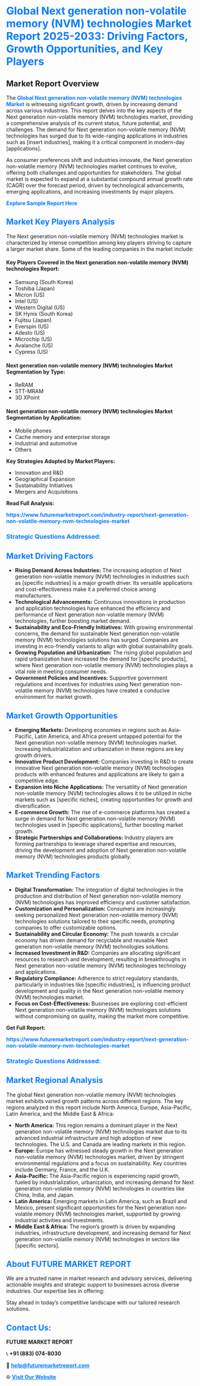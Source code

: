 <h1 style="color: #007BFF;">Global Next generation non-volatile memory (NVM) technologies Market Report 2025-2033: Driving Factors, Growth Opportunities, and Key Players</h1>

<section id="overview">
<h2>Market Report Overview</h2>
<p>The <a href="https://www.futuremarketreport.com/industry-report/next-generation-non-volatile-memory-nvm-technologies-market" style="color: #007BFF; text-decoration: none;"><strong>Global Next generation non-volatile memory (NVM) technologies Market</strong></a> is witnessing significant growth, driven by increasing demand across various industries. This report delves into the key aspects of the Next generation non-volatile memory (NVM) technologies market, providing a comprehensive analysis of its current status, future potential, and challenges. The demand for Next generation non-volatile memory (NVM) technologies has surged due to its wide-ranging applications in industries such as [insert industries], making it a critical component in modern-day [applications].</p>
<p>As consumer preferences shift and industries innovate, the Next generation non-volatile memory (NVM) technologies market continues to evolve, offering both challenges and opportunities for stakeholders. The global market is expected to expand at a substantial compound annual growth rate (CAGR) over the forecast period, driven by technological advancements, emerging applications, and increasing investments by major players.</p>
</section>

<section id="overview">
<p><a href="https://www.futuremarketreport.com/request-sample/reportId=37263" style="color: #007BFF; text-decoration: none;"><strong>Explore Sample Report Here</strong></a></p>
</section>

<section id="key-players">
<h2 style="color: #007BFF;">Market Key Players Analysis</h2>
<p>The Next generation non-volatile memory (NVM) technologies market is characterized by intense competition among key players striving to capture a larger market share. Some of the leading companies in the market include:</p>
<h4>Key Players Covered in the Next generation non-volatile memory (NVM) technologies Report:</h4>
<ul><li>Samsung (South Korea)</li><li>Toshiba (Japan)</li><li>Micron (US)</li><li>Intel (US)</li><li>Western Digital (US)</li><li>SK Hynix (South Korea)</li><li>Fujitsu (Japan)</li><li>Everspin (US)</li><li>Adesto (US)</li><li>Microchip (US)</li><li>Avalanche (US)</li><li>Cypress (US)</li></ul>
<h4>Next generation non-volatile memory (NVM) technologies Market Segmentation by Type:</h4>
<ul><li>ReRAM</li><li>STT-MRAM</li><li>3D XPoint</li></ul>

<h4>Next generation non-volatile memory (NVM) technologies Market Segmentation by Application:</h4>
<ul><li>Mobile phones</li><li>Cache memory and enterprise storage</li><li>Industrial and automotive</li><li>Others</li></ul>
<p><strong>Key Strategies Adopted by Market Players:</strong></p>
<ul>
<li>Innovation and R&D</li>
<li>Geographical Expansion</li>
<li>Sustainability Initiatives</li>
<li>Mergers and Acquisitions</li>
</ul>
</section>

<section>
<p><strong>Read Full Analysis: </strong></p><a href="https://www.futuremarketreport.com/industry-report/next-generation-non-volatile-memory-nvm-technologies-market" style="color: #007BFF; text-decoration: none;"><strong>https://www.futuremarketreport.com/industry-report/next-generation-non-volatile-memory-nvm-technologies-market</strong></a>
<h3 style="color: #007BFF;">Strategic Questions Addressed:</h3>
</section>

<section id="driving-factors">
<h2 style="color: #007BFF;">Market Driving Factors</h2>
<ul>
<li><strong>Rising Demand Across Industries:</strong> The increasing adoption of Next generation non-volatile memory (NVM) technologies in industries such as [specific industries] is a major growth driver. Its versatile applications and cost-effectiveness make it a preferred choice among manufacturers.</li>
<li><strong>Technological Advancements:</strong> Continuous innovations in production and application technologies have enhanced the efficiency and performance of Next generation non-volatile memory (NVM) technologies, further boosting market demand.</li>
<li><strong>Sustainability and Eco-Friendly Initiatives:</strong> With growing environmental concerns, the demand for sustainable Next generation non-volatile memory (NVM) technologies solutions has surged. Companies are investing in eco-friendly variants to align with global sustainability goals.</li>
<li><strong>Growing Population and Urbanization:</strong> The rising global population and rapid urbanization have increased the demand for [specific products], where Next generation non-volatile memory (NVM) technologies plays a vital role in meeting consumer needs.</li>
<li><strong>Government Policies and Incentives:</strong> Supportive government regulations and incentives for industries using Next generation non-volatile memory (NVM) technologies have created a conducive environment for market growth.</li>
</ul>
</section>

<section id="growth-opportunities">
<h2 style="color: #007BFF;">Market Growth Opportunities</h2>
<ul>
<li><strong>Emerging Markets:</strong> Developing economies in regions such as Asia-Pacific, Latin America, and Africa present untapped potential for the Next generation non-volatile memory (NVM) technologies market. Increasing industrialization and urbanization in these regions are key growth drivers.</li>
<li><strong>Innovative Product Development:</strong> Companies investing in R&D to create innovative Next generation non-volatile memory (NVM) technologies products with enhanced features and applications are likely to gain a competitive edge.</li>
<li><strong>Expansion into Niche Applications:</strong> The versatility of Next generation non-volatile memory (NVM) technologies allows it to be utilized in niche markets such as [specific niches], creating opportunities for growth and diversification.</li>
<li><strong>E-commerce Growth:</strong> The rise of e-commerce platforms has created a surge in demand for Next generation non-volatile memory (NVM) technologies used in [specific applications], further boosting market growth.</li>
<li><strong>Strategic Partnerships and Collaborations:</strong> Industry players are forming partnerships to leverage shared expertise and resources, driving the development and adoption of Next generation non-volatile memory (NVM) technologies products globally.</li>
</ul>
</section>

<section id="trending-factors">
<h2 style="color: #007BFF;">Market Trending Factors</h2>
<ul>
<li><strong>Digital Transformation:</strong> The integration of digital technologies in the production and distribution of Next generation non-volatile memory (NVM) technologies has improved efficiency and customer satisfaction.</li>
<li><strong>Customization and Personalization:</strong> Consumers are increasingly seeking personalized Next generation non-volatile memory (NVM) technologies solutions tailored to their specific needs, prompting companies to offer customizable options.</li>
<li><strong>Sustainability and Circular Economy:</strong> The push towards a circular economy has driven demand for recyclable and reusable Next generation non-volatile memory (NVM) technologies solutions.</li>
<li><strong>Increased Investment in R&D:</strong> Companies are allocating significant resources to research and development, resulting in breakthroughs in Next generation non-volatile memory (NVM) technologies technology and applications.</li>
<li><strong>Regulatory Compliance:</strong> Adherence to strict regulatory standards, particularly in industries like [specific industries], is influencing product development and quality in the Next generation non-volatile memory (NVM) technologies market.</li>
<li><strong>Focus on Cost-Effectiveness:</strong> Businesses are exploring cost-efficient Next generation non-volatile memory (NVM) technologies solutions without compromising on quality, making the market more competitive.</li>
</ul>
</section>

<section>
<p><strong>Get Full Report: </strong></p><a href="https://www.futuremarketreport.com/industry-report/next-generation-non-volatile-memory-nvm-technologies-market" style="color: #007BFF; text-decoration: none;"><strong>https://www.futuremarketreport.com/industry-report/next-generation-non-volatile-memory-nvm-technologies-market</strong></a>
<h3 style="color: #007BFF;">Strategic Questions Addressed:</h3>
</section>


<section id="regional-analysis">
<h2 style="color: #007BFF;">Market Regional Analysis</h2>
<p>The global Next generation non-volatile memory (NVM) technologies market exhibits varied growth patterns across different regions. The key regions analyzed in this report include North America, Europe, Asia-Pacific, Latin America, and the Middle East & Africa:</p>
<ul>
<li><strong>North America:</strong> This region remains a dominant player in the Next generation non-volatile memory (NVM) technologies market due to its advanced industrial infrastructure and high adoption of new technologies. The U.S. and Canada are leading markets in this region.</li>
<li><strong>Europe:</strong> Europe has witnessed steady growth in the Next generation non-volatile memory (NVM) technologies market, driven by stringent environmental regulations and a focus on sustainability. Key countries include Germany, France, and the U.K.</li>
<li><strong>Asia-Pacific:</strong> The Asia-Pacific region is experiencing rapid growth, fueled by industrialization, urbanization, and increasing demand for Next generation non-volatile memory (NVM) technologies in countries like China, India, and Japan.</li>
<li><strong>Latin America:</strong> Emerging markets in Latin America, such as Brazil and Mexico, present significant opportunities for the Next generation non-volatile memory (NVM) technologies market, supported by growing industrial activities and investments.</li>
<li><strong>Middle East & Africa:</strong> The region’s growth is driven by expanding industries, infrastructure development, and increasing demand for Next generation non-volatile memory (NVM) technologies in sectors like [specific sectors].</li>
</ul>
</section>

<footer>
<h2 style="color: #007BFF;">About FUTURE MARKET REPORT</h2>
<p>We are a trusted name in market research and advisory services, delivering actionable insights and strategic support to businesses across diverse industries. Our expertise lies in offering:</p>

<p>Stay ahead in today’s competitive landscape with our tailored research solutions.</p>

<h2 style="color: #007BFF;">Contact Us:</h2>
<p><strong>FUTURE MARKET REPORT</strong></p>
<p>📞 <strong>+91 (883) 074-8030</strong></p>
<p>📧 <strong><a href="mailto:help@futuremarketreport.com" style="color: #007BFF;">help@futuremarketreport.com</a></strong></p>
<p>🌐 <strong><a href="https://www.futuremarketreport.com/" style="color: #007BFF;">Visit Our Website</a></strong></p>
</footer>